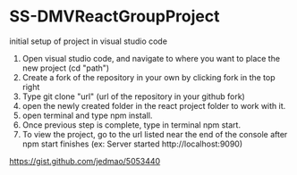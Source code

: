 # SS-DMVReactGroupProject

initial setup of project in visual studio code
1. Open visual studio code, and navigate to where you want to place the new project (cd "path")
2. Create a fork of the repository in your own by clicking fork in the top right
3. Type git clone "url" (url of the repository in your github fork)
4. open the newly created folder in the react project folder to work with it.
5. open terminal and type npm install.
6. Once previous step is complete, type in terminal npm start.
7. To view the project, go to the url listed near the end of the console after npm start finishes (ex: Server started http://localhost:9090)

https://gist.github.com/jedmao/5053440
